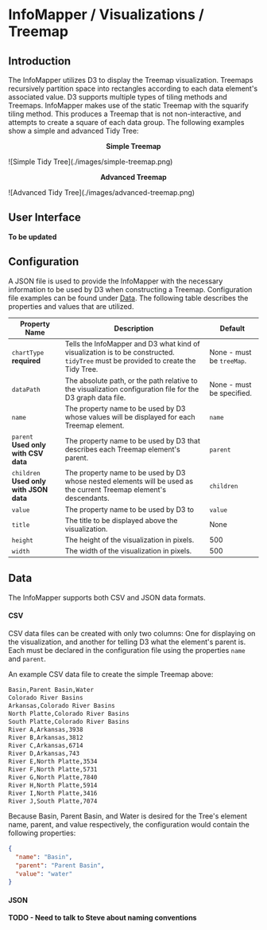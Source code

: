 # InfoMapper / Visualizations / Treemap #

## Introduction ##

The InfoMapper utilizes D3 to display the Treemap visualization. Treemaps recursively 
partition space into rectangles according to each data element's associated value. D3
supports multiple types of tiling methods and Treemaps. InfoMapper makes use of the
static Treemap with the squarify tiling method. This produces a Treemap that is not
non-interactive, and attempts to create a square of each data group.
The following examples show a simple and advanced Tidy Tree:

<p align="center"><b>Simple Treemap</b></p>
![Simple Tidy Tree](./images/simple-treemap.png)

<p align="center"><b>Advanced Treemap</b></p>
![Advanced Tidy Tree](./images/advanced-treemap.png)

## User Interface ##

**To be updated**

## Configuration ##

A JSON file is used to provide the InfoMapper with the necessary information to
be used by D3 when constructing a Treemap. Configuration file examples can be
found under [Data](#data). The following table describes the properties and
values that are utilized.

| Property Name | Description | Default |
| ---- | ---- | ---- |
| `chartType`<br><b>required</b> | Tells the InfoMapper and D3 what kind of visualization is to be constructed. `tidyTree` must be provided to create the Tidy Tree. | None - must be `treeMap`. |
| `dataPath` | The absolute path, or the path relative to the visualization configuration file for the D3 graph data file. | None - must be specified. |
| `name` | The property name to be used by D3 whose values will be displayed for each Treemap element. | `name` |
| `parent`<br><b>Used only with CSV data</b> | The property name to be used by D3 that describes each Treemap element's parent. | `parent` |
| `children`<br><b>Used only with JSON data</b> | The property name to be used by D3 whose nested elements will be used as the current Treemap element's descendants. | `children` |
| `value` | The property name to be used by D3 to  | `value` |
| `title` | The title to be displayed above the visualization. | None |
| `height` | The height of the visualization in pixels. | 500 |
| `width` | The width of the visualization in pixels. | 500 |

## Data ##

The InfoMapper supports both CSV and JSON data formats.

#### CSV ####

CSV data files can be created with only two columns: One for displaying on the visualization,
and another for telling D3 what the element's parent is. Each must be declared in
the configuration file using the properties `name` and `parent`.

An example CSV data file to create the simple Treemap above:

```csv
Basin,Parent Basin,Water
Colorado River Basins
Arkansas,Colorado River Basins
North Platte,Colorado River Basins
South Platte,Colorado River Basins
River A,Arkansas,3938
River B,Arkansas,3812
River C,Arkansas,6714
River D,Arkansas,743
River E,North Platte,3534
River F,North Platte,5731
River G,North Platte,7840
River H,North Platte,5914
River I,North Platte,3416
River J,South Platte,7074
```

Because Basin, Parent Basin, and Water is desired for the Tree's element name, parent,
and value respectively, the configuration would contain the following properties:

```json
{
  "name": "Basin",
  "parent": "Parent Basin",
  "value": "water"
}
```

#### JSON ####

**TODO - Need to talk to Steve about naming conventions**